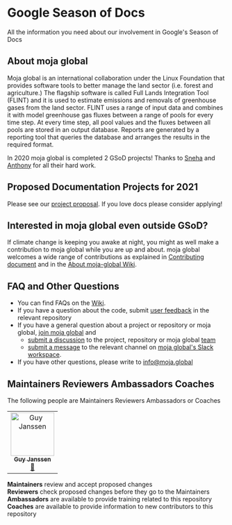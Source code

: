 # Google Season of Docs
All the information you need about our involvement in Google's Season of Docs

## About moja global
Moja global is an international collaboration under the Linux Foundation that provides software tools to better manage the land sector (i.e. forest and agriculture.) The flagship software is called Full Lands Integration Tool (FLINT) and it is used to estimate emissions and removals of greenhouse gases from the land sector. FLINT uses a range of input data and combines it with model greenhouse gas fluxes between a range of pools for every time step. At every time step, all pool values and the fluxes between all pools are stored in an output database. Reports are generated by a reporting tool that queries the database and arranges the results in the required format.  

In 2020 moja global is completed 2 GSoD projects! Thanks to [Sneha](https://github.com/Tlazypanda) and [Anthony](https://github.com/Tonnix) for all their hard work.

## Proposed Documentation Projects for 2021

Please see our [project proposal](GSoD2021-moja-global-proposal.md). If you love docs please consider applying!

## Interested in moja global even outside GSoD?  

If climate change is keeping you awake at night, you might as well make a contribution to moja global while you are up and about. moja global welcomes a wide range of contributions as explained in [Contributing document](https://github.com/moja-global/About-moja-global/blob/master/CONTRIBUTING.md) and in the [About moja-global Wiki](https://github.com/moja-global/.github/wiki).  


## FAQ and Other Questions  

* You can find FAQs on the [Wiki](https://github.com/moja-global/About-moja-global/blob/master/Contributing/How-to-Join-moja-global.md).  
* If you have a question about the code, submit [user feedback](https://github.com/moja-global/About-moja-global/blob/master/Contributing/How-to-Provide-User-Feedback.md) in the relevant repository  
* If you have a general question about a project or repository or moja global, [join moja global](https://github.com/moja-global/About-moja-global/blob/master/Contributing/How-to-Join-moja-global.md) and
    * [submit a discussion](https://help.github.com/en/articles/about-team-discussions) to the project, repository or moja global [team](https://github.com/orgs/moja-global/teams)
    * [submit a message](https://get.slack.help/hc/en-us/categories/200111606#send-messages) to the relevant channel on [moja global's Slack workspace](https://mojaglobal.slack.com).
* If you have other questions, please write to info@moja.global   


## Maintainers Reviewers Ambassadors Coaches

The following people are Maintainers Reviewers Ambassadors or Coaches

<table><tr><td align="center"><a href="https://github.com/gmajan"><img src="https://avatars0.githubusercontent.com/u/8733319?v=4" width="100px;" alt="Guy Janssen"/><br /><sub><b>Guy Janssen</b></sub></a><br /><a href="#maintenance-gmajan" title="Maintenance">🚧</a></tr></table>

**Maintainers** review and accept proposed changes  
**Reviewers** check proposed changes before they go to the Maintainers  
**Ambassadors** are available to provide training related to this repository  
**Coaches** are available to provide information to new contributors to this repository  
